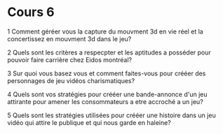 # Cours 6
1 Comment géréer vous la capture du mouvment 3d en vie réel et la concertissez en mouvment 3d dans le jeu?

2 Quels sont les critères a respecpter et les aptitudes a posséder pour pouvoir faire carrière chez Eidos montréal?

3 Sur quoi vous basez vous et comment faites-vous pour crééer des personnages de jeu vidéos charismatiques?

4 Quels sont vos stratégies pour crééer une bande-annonce d'un jeu attirante pour amener les consommateurs a etre accroché a un jeu?

5 Quels sont les stratégies utilisées pour crééer une histoire dans un jeu vidéo qui attire le publique et qui nous garde en haleine?
